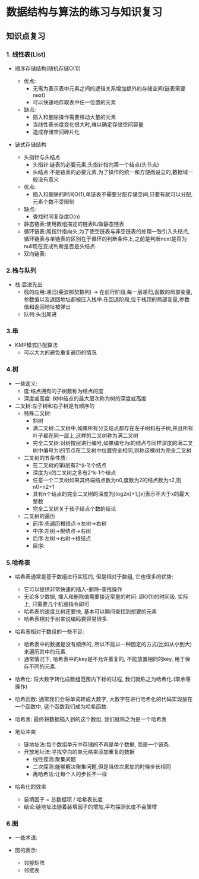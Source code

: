 # 数据结构与算法的练习与知识复习
## 知识点复习
### 1. 线性表(List)
- 顺序存储结构(随机存储O(1))
    - 优点:
      - 无需为表示表中元素之间的逻辑关系增加额外的存储空间(链表需要next)
      - 可以快速地存取表中任一位置的元素
    - 缺点:
      - 插入和删除操作需要移动大量的元素
      - 当线性表长度变化很大时,难以确定存储空间容量
      - 造成存储空间碎片化
  
- 链式存储结构
    - 头指针与头结点
      - 头指针:链表的必要元素,头指针指向第一个结点(头节点)
      - 头结点:不是链表的必要元素,为了操作的统一和方便而设立的,数据域一般没有意义
    - 优点:
      - 插入和删除的时间O(1),单链表不需要分配存储空间,只要有就可以分配,元素个数不受限制
    - 缺点:
      - 查找时间复杂度O(n)
    - 静态链表:使用数组描述的链表叫做静态链表
    - 循环链表:尾指针指向头,为了使空链表与非空链表的处理一致引入头结点,循环链表与单链表的区别在于循环的判断条件上,之前是判断next是否为null现在变成判断是否是头结点.
    - 双向链表:

### 2.栈与队列
- 栈:后进先出
  - 栈的应用:递归(斐波那契数列) -> 在前行阶段,每一层递归,函数的局部变量,参数值以及返回地址都被压入栈中.在回退阶段,位于栈顶的局部变量,参数值和返回地址被弹出
  - 队列:头出尾进

### 3.串
- KMP模式匹配算法
  - 可以大大的避免重复遍历的情况
  
### 4.树
- 一些定义:
  - 度:结点拥有的子树数称为结点的度
  - 深度或高度: 树中结点的最大层次称为树的深度或高度
- 二叉树:左子树和右子树是有顺序的
  - 特殊二叉树:
    - 斜树
    - 满二叉树:二叉树中,如果所有分支结点都存在左子树和右子树,并且所有叶子都在同一层上,这样的二叉树称为满二叉树
    - 完全二叉树:对树按层进行编号,如果编号为i的结点与同样深度的满二叉树中编号为i的节点在二叉树中位置完全相同,则称这棵树为完全二叉树
  - 二叉树的五条性质:
    - 在二叉树的第i层有2^(i-1)个结点
    - 深度为k的二叉树之多有2^k-1个结点
    - 任意一个二叉树如果其终端结点数为n0,度数为2的结点数为n2,则n0=n2+1
    - 具有n个结点的完全二叉树的深度为[log2n]+1,[x]表示不大于x的最大整数
    - 完全二叉树关于孩子结点个数的结论
  - 二叉树的遍历
    - 前序:先遍历根结点->左树->右树
    - 中序:左树->根结点->右树
    - 后序:左树->右树->根结点
    - 层序:

### 5.哈希表
- 哈希表通常是基于数组进行实现的, 但是相对于数组, 它也很多的优势:
    -  它可以提供非常快速的插入-删除-查找操作
    - 无论多少数据, 插入和删除值需要接近常量的时间: 即O(1)的时间级. 实际上, 只需要几个机器指令即可
    - 哈希表的速度比树还要快, 基本可以瞬间查找到想要的元素
    - 哈希表相对于树来说编码要容易很多.

- 哈希表相对于数组的一些不足:
    - 哈希表中的数据是没有顺序的, 所以不能以一种固定的方式(比如从小到大)来遍历其中的元素.
    - 通常情况下, 哈希表中的key是不允许重复的, 不能放置相同的key, 用于保存不同的元素.

- 哈希化: 将大数字转化成数组范围内下标的过程, 我们就称之为哈希化.(取余等操作)
- 哈希函数: 通常我们会将单词转成大数字, 大数字在进行哈希化的代码实现放在一个函数中, 这个函数我们成为哈希函数.
- 哈希表: 最终将数据插入到的这个数组, 我们就称之为是一个哈希表

- 地址冲突
  - 链地址法:每个数组单元中存储的不再是单个数据, 而是一个链条.
  - 开放地址法:寻找空白的单元格来添加重复的数据
    - 线性探测:聚集问题
    - 二次探测:能够解决聚集问题,但是当依次累加的时候步长相同
    - 再哈希法:让每个人的步长不一样
- 哈希化的效率
  - 装填因子 = 总数据项 / 哈希表长度
  - 结论:链地址法随着装填因子的增加,平均探测长度不会骤增

### 6.图
- 一些术语:

- 图的表示:
  - 邻接矩阵
  - 邻接表
